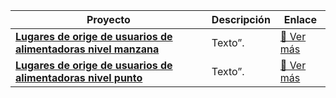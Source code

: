 | Proyecto | Descripción | Enlace |
|----------|-------------|--------|
| **[Lugares de orige de usuarios de alimentadoras nivel manzana](https://sigehgo.github.io/CityData_ideas/Datos/Tuzobus/Alimentadoras/Mapas_web/mapa_calor_nivel_manzana.html)** | Texto”. | [🔗 Ver más](https://sigehgo.github.io/CityData_ideas/Datos/Tuzobus/Alimentadoras/Mapas_web/mapa_calor_nivel_manzana.html) |
| **[Lugares de orige de usuarios de alimentadoras nivel punto](https://sigehgo.github.io/CityData_ideas/Datos/Tuzobus/Alimentadoras/Mapas_web/mapa_calor_nivel_punto.html)** |Texto”. | [🔗 Ver más](https://sigehgo.github.io/CityData_ideas/Datos/Tuzobus/Alimentadoras/Mapas_web/mapa_calor_nivel_punto.html) |